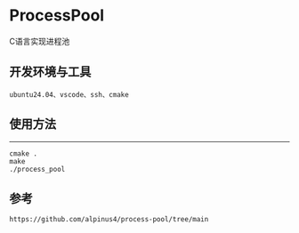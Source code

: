 # ProcessPool

C语言实现进程池

## 开发环境与工具

```
ubuntu24.04、vscode、ssh、cmake
```

## 使用方法

****

```
cmake .
make
./process_pool
```

## 参考

```
https://github.com/alpinus4/process-pool/tree/main
```